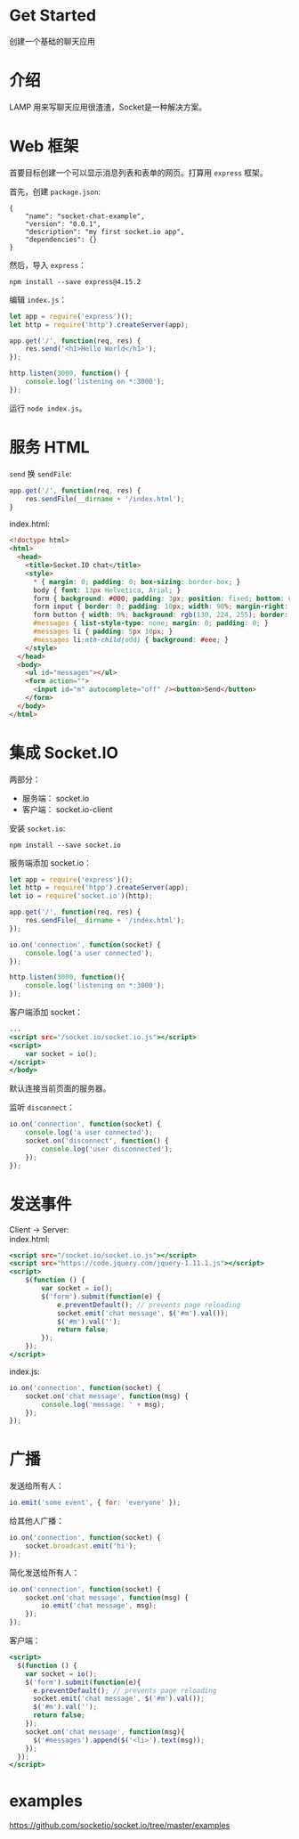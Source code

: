 # Get Started
创建一个基础的聊天应用

# 介绍
LAMP 用来写聊天应用很渣渣，Socket是一种解决方案。  

# Web 框架
首要目标创建一个可以显示消息列表和表单的网页。打算用 `express` 框架。  

首先，创建 `package.json`:  
```
{
    "name": "socket-chat-example",
    "version": "0.0.1",
    "description": "my first socket.io app",
    "dependencies": {}
}
```
然后，导入 `express`：  
```
npm install --save express@4.15.2
```
编辑 `index.js`：  
```js
let app = require('express')();
let http = require('http').createServer(app);

app.get('/', function(req, res) {
    res.send('<h1>Hello World</h1>');
});

http.listen(3000, function() {
    console.log('listening on *:3000');
});
```
运行 `node index.js`。  


# 服务 HTML

`send` 换 `sendFile`:

```js
app.get('/', function(req, res) {
    res.sendFile(__dirname + '/index.html');
}
```

index.html:

```html
<!doctype html>
<html>
  <head>
    <title>Socket.IO chat</title>
    <style>
      * { margin: 0; padding: 0; box-sizing: border-box; }
      body { font: 13px Helvetica, Arial; }
      form { background: #000; padding: 3px; position: fixed; bottom: 0; width: 100%; }
      form input { border: 0; padding: 10px; width: 90%; margin-right: .5%; }
      form button { width: 9%; background: rgb(130, 224, 255); border: none; padding: 10px; }
      #messages { list-style-type: none; margin: 0; padding: 0; }
      #messages li { padding: 5px 10px; }
      #messages li:nth-child(odd) { background: #eee; }
    </style>
  </head>
  <body>
    <ul id="messages"></ul>
    <form action="">
      <input id="m" autocomplete="off" /><button>Send</button>
    </form>
  </body>
</html>
```

# 集成 Socket.IO
两部分：  
* 服务端： socket.io
* 客户端： socket.io-client

安装 `socket.io`:  
```
npm install --save socket.io
```
服务端添加 socket.io：  
```js
let app = require('express')();
let http = require('htpp').createServer(app);
let io = require('socket.io')(http);

app.get('/', function(req, res) {
    res.sendFile(__dirname + '/index.html');
});

io.on('connection', function(socket) {
    console.log('a user connected');
});

http.listen(3000, function(){
    console.log('listening on *:3000');
});
```
客户端添加 socket：  
```htm
...
<script src="/socket.io/socket.io.js"></script>
<script>
    var socket = io();
</script>
</body>
```
默认连接当前页面的服务器。  

监听 `disconnect`：  
```js
io.on('connection', function(socket) {
    console.log('a user connected');
    socket.on('disconnect', function() {
        console.log('user disconnected');
    });
});
```


# 发送事件
Client -> Server:  
index.html:  
```htm
<script src="/socket.io/socket.io.js"></script>
<script src="https://code.jquery.com/jquery-1.11.1.js"></script>
<script>
    $(function () {
        var socket = io();
        $('form').submit(function(e) {
            e.preventDefault(); // prevents page reloading
            socket.emit('chat message', $('#m').val());
            $('#m').val('');
            return false;
        });
    });
</script>
```
index.js:  
```js
io.on('connection', function(socket) {
    socket.on('chat message', function(msg) {
        console.log('message: ' + msg);
    });
});
```

# 广播
发送给所有人：  
```js
io.emit('some event', { for: 'everyone' });
```
给其他人广播：  
```js
io.on('connection', function(socket) {
    socket.broadcast.emit('hi');
});
```
简化发送给所有人：  
```js
io.on('connection', function(socket) {
    socket.on('chat message', function(msg) {
        io.emit('chat message', msg);
    });
});
```

客户端：  
```htm
<script>
  $(function () {
    var socket = io();
    $('form').submit(function(e){
      e.preventDefault(); // prevents page reloading
      socket.emit('chat message', $('#m').val());
      $('#m').val('');
      return false;
    });
    socket.on('chat message', function(msg){
      $('#messages').append($('<li>').text(msg));
    });
  });
</script>
```

# examples
https://github.com/socketio/socket.io/tree/master/examples  
